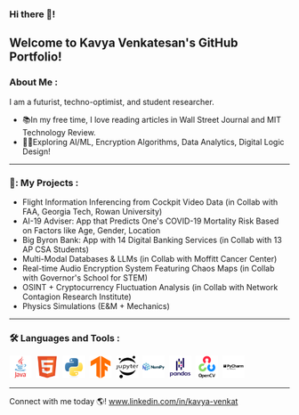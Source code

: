### Hi there 👋! 
Welcome to Kavya Venkatesan's GitHub Portfolio!
---
### About Me :
I am a futurist, techno-optimist, and student researcher.
- 📚In my free time, I love reading articles in Wall Street Journal and MIT Technology Review. 
- 👩‍💻Exploring AI/ML, Encryption Algorithms, Data Analytics, Digital Logic Design!

---
### 📝: My Projects :


- Flight Information Inferencing from Cockpit Video Data (in Collab with FAA, Georgia Tech, Rowan University) 
- AI-19 Adviser: App that Predicts One's COVID-19 Mortality Risk Based on Factors like Age, Gender, Location
- Big Byron Bank: App with 14 Digital Banking Services (in Collab with 13 AP CSA Students)
- Multi-Modal Databases & LLMs (in Collab with Moffitt Cancer Center)
- Real-time Audio Encryption System Featuring Chaos Maps (in Collab with Governor's School for STEM)
- OSINT + Cryptocurrency Fluctuation Analysis (in Collab with Network Contagion Research Institute)
- Physics Simulations (E&M + Mechanics)


---
### :hammer_and_wrench: Languages and Tools :
<div>
  <img src="https://github.com/devicons/devicon/blob/master/icons/java/java-original-wordmark.svg" title="Java" alt="Java" width="40" height="40"/>&nbsp;
  <img src="https://github.com/devicons/devicon/blob/master/icons/html5/html5-original.svg" title="HTML5" alt="HTML" width="40" height="40"/>&nbsp;
  <img src = "https://github.com/devicons/devicon/blob/master/icons/python/python-original.svg" title = "Python" alt = "Python" width = "40" height = "40"/>&nbsp;
  <img src = "https://github.com/devicons/devicon/blob/master/icons/tensorflow/tensorflow-original.svg" title = "TensorFlow" alt = "TensorFlow" width = "40" height = "40"/>&nbsp;
  <img src = "https://github.com/devicons/devicon/blob/master/icons/jupyter/jupyter-plain-wordmark.svg" title = "JupyterFNotebook" alt = "JupyterNotebook" width = "40" height = "40"/>&nbsp;
  <img src = "https://github.com/devicons/devicon/blob/master/icons/numpy/numpy-original-wordmark.svg" title = "Numpy" alt = "Numpy" width = "40" height = "40"/>&nbsp;
    <img src = "https://github.com/devicons/devicon/blob/master/icons/pandas/pandas-original-wordmark.svg" title = "Pandas" alt = "Pandas" width = "40" height = "40"/>&nbsp;
    <img src = "https://github.com/devicons/devicon/blob/master/icons/opencv/opencv-original-wordmark.svg" title = "OpenCV" alt = "OpenCV" width = "40" height = "40"/>&nbsp;
    <img src = "https://github.com/devicons/devicon/blob/master/icons/pycharm/pycharm-original-wordmark.svg" title = "Pycharm" alt = "Pycharm" width = "40" height = "40"/>&nbsp;


</div>





</div>


---
Connect with me today 🌎!
www.linkedin.com/in/kavya-venkat



<!--
**kavyav5/kavyav5** is a ✨ _special_ ✨ repository because its `README.md` (this file) appears on your GitHub profile.

Here are some ideas to get you started:

- 🔭 I’m currently working on ...
- 🌱 I’m currently learning ...
- 👯 I’m looking to collaborate on ...
- 🤔 I’m looking for help with ...
- 💬 Ask me about ...
- 📫 How to reach me: ...
- 😄 Pronouns: ...
- ⚡ Fun fact: ...
-->
